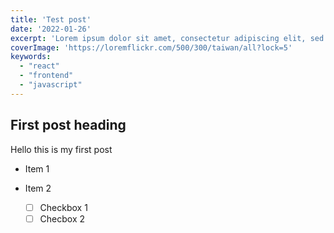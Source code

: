 ```yaml
---
title: 'Test post'
date: '2022-01-26'
excerpt: 'Lorem ipsum dolor sit amet, consectetur adipiscing elit, sed do eiusmod tempor incididunt ut labore et dolore magna aliqua. Ipsum nunc aliquet bibendum enim facilisis gravida neque. Eu mi bibendum neque egestas congue quisque egestas diam. Viverra nibh cras pulvinar mattis nunc sed blandit libero volutpat. Lacinia at quis risus sed vulputate odio.'
coverImage: 'https://loremflickr.com/500/300/taiwan/all?lock=5'
keywords:
  - "react"
  - "frontend"
  - "javascript"
---
```

## First post heading

Hello this is my first post

* Item 1
* Item 2

  * [ ] Checkbox 1
  * [ ] Checbox 2
